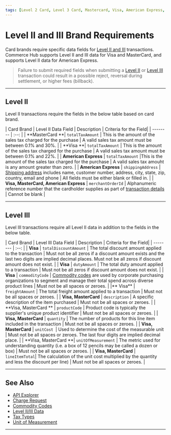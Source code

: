 ```yaml
---
tags: [Level 2 Card, Level 3 Card, Mastercard, Visa, American Express, Discover, Purchase Card, Commercial Card, Business Card]
---
```


# Level II and III Brand Requirements

Card brands require specific data fields for [Level II and III](?path=docs/Resources/Guides/Level23/Level23.md) transactions. Commerce Hub supports Level II and III data for Visa and MasterCard, and supports Level II data for American Express.

<!-- theme: warning -->
> Failure to submit required fields when submitting a [Level II](#level-ii) or [Level III](level-iii) transaction could result in a possible reject, reversal during settlement, or higher fees (billback).

---

## Level II

Level II transactions require the fields in the below table based on card brand.

| Card Brand | Level II Data Field | Description | Criteria for the Field|
| -------- | :--: |
| **MasterCard **| `totalTaxAmount` | This is the amount of the sales tax charged for the purchase | A valid sales tax amount must be between 0.1% and 30%. |
| **Visa **| `totalTaxAmount` | This is the amount of the sales tax charged for the purchase | A valid sales tax amount must be between 0.1% and 22%. |
| **American Express** | `totalTaxAmount` |This is the amount of the sales tax charged for the purchase | A valid sales tax amouht is any amount greater than zero. |
| **American Express** | `shippingAddress` | [Shipping address](?path=docs/Resources/Master-Data/Address.md#shipping-address) includes name, customer number, address, city, state, zip, country, email and phone | All fields must be either blank or filled in. |
| **Visa, MasterCard, American Express** | `merchantOrderId` | Alphanumeric reference number that the cardholder supplies as part of [transaction details](?path=docs/Resources/Master-Data/Transaction-Details.md) | Cannot be blank |

---

## Level III

Level III transactions require all Level II data in addition to the fields in the below table.

| Card Brand | Level III Data Field | Description | Criteria for the Field|
| -------- | :--: |
| **Visa** | `totalDiscountAmount` | The total discount amount applied to the transaction | Must not be all zeros if a discount amount exists and the last two digits are implied decimal places. Must not be all zeros if discount amount does not exist. |
| **Visa** | `dutyAmount` | The total duty amount applied to a transaction | Must not be all zeros if discount amount does not exist. |
| **Visa** | `commodityCode` | [Commodity codes](path=?docs/Resources/Guides/Level23/Commodity-Codes.md) are used by corporate purchasing organizations to segment and manage their total spend across diverse product lines | Must not be all spaces or zeroes. |
|** Visa** | `freightAmount` | The total freight amount applied to a transaction | Must not be all spaces or zeroes. |
| **Visa, MasterCard** | `description` | A specific description of the item purchased | Must not be all spaces or zeroes. |
| **Visa, MasterCard ** | `productCode` | Product code is typically the supplier's unique product identifier | Must not be all spaces or zeroes. |
| **Visa, MasterCard** | `quantity` | The number of products for this line item included in the transaction | Must not be all spaces or zeroes. |
| **Visa, MasterCard** | `unitCost `| Used to determine the cost of the measurable unit | Must not be all spaces or zeroes. The last four digits are implied decimal place. |
| **Visa, MasterCard **| `unitOfMeasurement` | The metric used for understanding quantity (i.e. a box of 12 pencils may be called a dozen or box) | Must not be all spaces or zeroes. |
| **Visa, MasterCard** | `lineItemTotal`| The calculation of the unit cost multiplied by the quantity and less the discount per line) | Must not be all spaces or zeroes. |

---

## See Also

- [API Explorer](../api/?type=post&path=/payments/v1/charges)
- [Charge Request](?path=docs/Resources/API-Documents/Payments/Charges.md)
- [Commodity Codes](?path=docs/Resources/Guides/Level23/Commodity-Codes.md)
- [Level II/III Data](?path=docs/Resources/Guides/Level23/Level23.md)
- [Tax Types](?path=docs/Resources/Guides/Level23/Tax-Types.md)
- [Unit of Measurement](?path=docs/Resources/Guides/Level23/Unit-Measurement.md)

---
